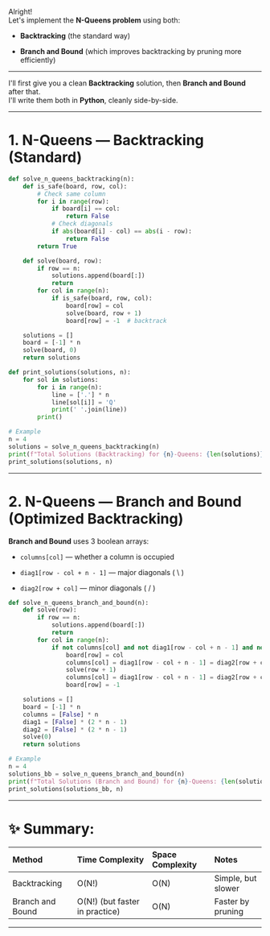 Alright!  
Let's implement the **N-Queens problem** using both:

- **Backtracking** (the standard way)
    
- **Branch and Bound** (which improves backtracking by pruning more efficiently)
    

---

I'll first give you a clean **Backtracking** solution, then **Branch and Bound** after that.  
I'll write them both in **Python**, cleanly side-by-side.

---

# 1. N-Queens — Backtracking (Standard)

```python
def solve_n_queens_backtracking(n):
    def is_safe(board, row, col):
        # Check same column
        for i in range(row):
            if board[i] == col:
                return False
            # Check diagonals
            if abs(board[i] - col) == abs(i - row):
                return False
        return True

    def solve(board, row):
        if row == n:
            solutions.append(board[:])
            return
        for col in range(n):
            if is_safe(board, row, col):
                board[row] = col
                solve(board, row + 1)
                board[row] = -1  # backtrack

    solutions = []
    board = [-1] * n
    solve(board, 0)
    return solutions

def print_solutions(solutions, n):
    for sol in solutions:
        for i in range(n):
            line = ['.'] * n
            line[sol[i]] = 'Q'
            print(' '.join(line))
        print()

# Example
n = 4
solutions = solve_n_queens_backtracking(n)
print(f"Total Solutions (Backtracking) for {n}-Queens: {len(solutions)}")
print_solutions(solutions, n)
```

---

# 2. N-Queens — Branch and Bound (Optimized Backtracking)

**Branch and Bound** uses 3 boolean arrays:

- `columns[col]` — whether a column is occupied
    
- `diag1[row - col + n - 1]` — major diagonals ( \ )
    
- `diag2[row + col]` — minor diagonals ( / )
    

```python
def solve_n_queens_branch_and_bound(n):
    def solve(row):
        if row == n:
            solutions.append(board[:])
            return
        for col in range(n):
            if not columns[col] and not diag1[row - col + n - 1] and not diag2[row + col]:
                board[row] = col
                columns[col] = diag1[row - col + n - 1] = diag2[row + col] = True
                solve(row + 1)
                columns[col] = diag1[row - col + n - 1] = diag2[row + col] = False
                board[row] = -1

    solutions = []
    board = [-1] * n
    columns = [False] * n
    diag1 = [False] * (2 * n - 1)
    diag2 = [False] * (2 * n - 1)
    solve(0)
    return solutions

# Example
n = 4
solutions_bb = solve_n_queens_branch_and_bound(n)
print(f"Total Solutions (Branch and Bound) for {n}-Queens: {len(solutions_bb)}")
print_solutions(solutions_bb, n)
```

---

# ✨ Summary:

|Method|Time Complexity|Space Complexity|Notes|
|:--|:--|:--|:--|
|Backtracking|O(N!)|O(N)|Simple, but slower|
|Branch and Bound|O(N!) (but faster in practice)|O(N)|Faster by pruning|

---

